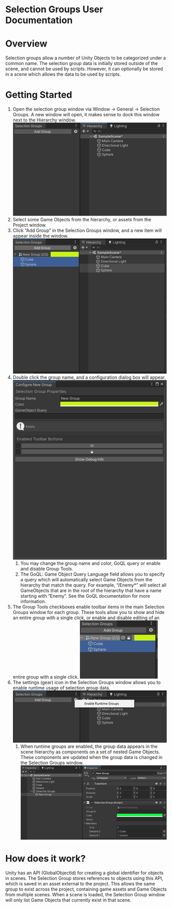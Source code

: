 Selection Groups User Documentation
===================================

# Overview

Selection groups allow a number of Unity Objects to be categorized under a common name.
The selection group data is initially stored outside of the scene, and cannot be used by scripts. However, it can optionally be stored in a scene which allows the data to be used by scripts.

# Getting Started

1. Open the selection group window via Window -> General -> Selection Groups. A new window will open, it makes sense to dock this window next to the Hierarchy window. ![](images/image6.png)
2. Select some Game Objects from the hierarchy, or assets from the Project window.
3. Click “Add Group” in the Selection Groups window, and a new item will appear inside the window. ![](images/image1.png)
4. Double click the group name, and a configuration dialog box will appear. ![](images/image3.png)
   1. You may change the group name and color, GoQL query or enable and disable Group Tools.
   2. The GoQL: Game Object Query Language field allows you to specify a query which will automatically select Game Objects from the hierarchy that match the query. For example, “/Enemy*” will select all GameObjects that are in the root of the hierarchy that have a name starting with “Enemy”. See the GoQL documentation for more information.
5. The Group Tools checkboxes enable toolbar items in the main Selection Groups window for each group. 
These tools allow you to show and hide an entire group with a single click, or enable and disable editing of an entire group with a single click. ![](images/image5.png)
6. The settings (gear) icon in the Selection Groups window allows you to enable runtime usage of selection group data. ![](images/image2.png)
   1. When runtime groups are enabled, the group data appears in the scene hierarchy as components on a set of nested Game Objects. These components are updated when the group data is changed in the Selection Groups window. ![](images/image4.png)


# How does it work?

Unity has an API (GlobalObjectId) for creating a global identifier for objects in scenes. The Selection Group stores references to objects using this API, which is saved in an asset external to the project. This allows the same group to exist across the project, containing game assets and Game Objects from multiple scenes. When a scene is loaded, the Selection Group window will only list Game Objects that currently exist in that scene.
